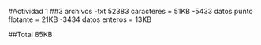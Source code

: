 #Actividad 1
##3 archivos
-txt 52383 caracteres = 51KB
-5433 datos punto flotante = 21KB
-3434 datos enteros = 13KB

##Total
85KB
